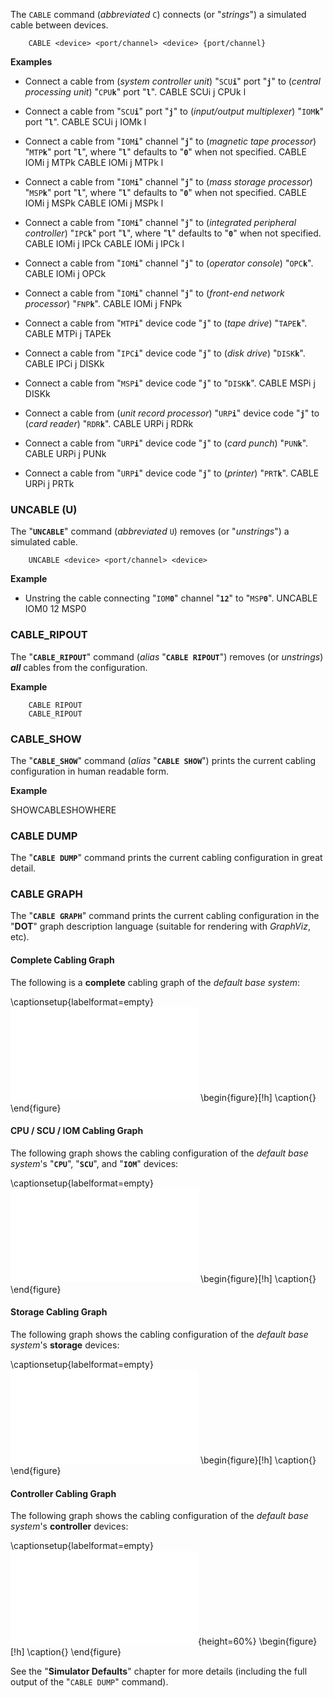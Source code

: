 <!-- SPDX-License-Identifier: LicenseRef-DPS8M-Doc OR LicenseRef-CF-GAL -->
<!-- SPDX-FileCopyrightText: 2022-2023 The DPS8M Development Team -->
<!-- scspell-id: 7988dd71-3344-11ed-8b11-80ee73e9b8e7 -->
The `CABLE` command (*abbreviated* `C`) connects (or "*strings*") a simulated cable between devices.

        CABLE <device> <port/channel> <device> {port/channel}

**Examples**

* Connect a cable from (*system controller unit*) "`SCU`**`i`**" port "**`j`**" to (*central processing unit*) "`CPU`**`k`**" port "**`l`**".
        CABLE SCUi j CPUk l

* Connect a cable from "`SCU`**`i`**" port "**`j`**" to (*input/output multiplexer*) "`IOM`**`k`**" port "**`l`**".
        CABLE SCUi j IOMk l

* Connect a cable from "`IOM`**`i`**" channel "**`j`**" to (*magnetic tape processor*) "`MTP`**`k`**" port "**`l`**", where "**`l`**" defaults to "**`0`**" when not specified.
        CABLE IOMi j MTPk
        CABLE IOMi j MTPk l

* Connect a cable from "`IOM`**`i`**" channel "**`j`**" to (*mass storage processor*) "`MSP`**`k`**" port "**`l`**", where "**`l`**" defaults to "**`0`**" when not specified.
        CABLE IOMi j MSPk
        CABLE IOMi j MSPk l

* Connect a cable from "`IOM`**`i`**" channel "**`j`**" to (*integrated peripheral controller*) "`IPC`**`k`**" port "**`l`**", where "**`l`**" defaults to "**`0`**" when not specified.
        CABLE IOMi j IPCk
        CABLE IOMi j IPCk l

* Connect a cable from "`IOM`**`i`**" channel "**`j`**" to (*operator console*) "`OPC`**`k`**".
        CABLE IOMi j OPCk

* Connect a cable from "`IOM`**`i`**" channel "**`j`**" to (*front-end network processor*) "`FNP`**`k`**".
        CABLE IOMi j FNPk

* Connect a cable from "`MTP`**`i`**" device code "**`j`**" to (*tape drive*) "`TAPE`**`k`**".
        CABLE MTPi j TAPEk

* Connect a cable from "`IPC`**`i`**" device code "**`j`**" to (*disk drive*) "`DISK`**`k`**".
        CABLE IPCi j DISKk

* Connect a cable from "`MSP`**`i`**" device code "**`j`**" to "`DISK`**`k`**".
        CABLE MSPi j DISKk

* Connect a cable from (*unit record processor*) "`URP`**`i`**" device code "**`j`**" to (*card reader*) "`RDR`**`k`**".
        CABLE URPi j RDRk

* Connect a cable from "`URP`**`i`**" device code "**`j`**" to (*card punch*) "`PUN`**`k`**".
        CABLE URPi j PUNk

* Connect a cable from "`URP`**`i`**" device code "**`j`**" to (*printer*) "`PRT`**`k`**".
        CABLE URPi j PRTk

<!-- br -->

### UNCABLE (U)

The "**`UNCABLE`**" command (*abbreviated* `U`) removes (or "*unstrings*") a simulated cable.

        UNCABLE <device> <port/channel> <device>

**Example**

* Unstring the cable connecting "`IOM`**`0`**" channel "**`12`**" to "`MSP`**`0`**".
        UNCABLE IOM0 12 MSP0

<!-- br -->

### CABLE_RIPOUT

The "**`CABLE_RIPOUT`**" command (*alias* "**`CABLE RIPOUT`**") removes (or *unstrings*) ***all*** cables from the configuration.

**Example**

        CABLE RIPOUT
        CABLE_RIPOUT

<!-- br -->

### CABLE_SHOW

The "**`CABLE_SHOW`**" command (*alias* "**`CABLE SHOW`**") prints the current cabling configuration in human readable form.

**Example**

SHOWCABLESHOWHERE

<!-- br -->

### CABLE DUMP

The "**`CABLE DUMP`**" command prints the current cabling configuration in great detail.

<!-- br -->

### CABLE GRAPH

The "**`CABLE GRAPH`**" command prints the current cabling configuration in the "**DOT**" graph description language (suitable for rendering with *GraphViz*, etc).

<!-- pagebreak -->

#### Complete Cabling Graph

The following is a **complete** cabling graph of the *default base system*:

\captionsetup{labelformat=empty}
![](./pdf/neato.pdf)
\begin{figure}[!h]
\caption{}
\end{figure}

<!-- pagebreak -->

#### CPU / SCU / IOM Cabling Graph

The following graph shows the cabling configuration of the *default base system*'s "**`CPU`**", "**`SCU`**", and "**`IOM`**" devices:

\captionsetup{labelformat=empty}
![](./pdf/gvsubset.pdf)
\begin{figure}[!h]
\caption{}
\end{figure}

<!-- pagebreak -->

#### Storage Cabling Graph

The following graph shows the cabling configuration of the *default base system*'s **storage** devices:

\captionsetup{labelformat=empty}
![](./pdf/storage.pdf)
\begin{figure}[!h]
\caption{}
\end{figure}

<!-- pagebreak -->

#### Controller Cabling Graph

The following graph shows the cabling configuration of the *default base system*'s **controller** devices:

\captionsetup{labelformat=empty}
![](./pdf/iomcon.pdf){height=60%}
\begin{figure}[!h]
\caption{}
\end{figure}

See the "**Simulator Defaults**" chapter for more details (including the full output of the "`CABLE DUMP`" command).

